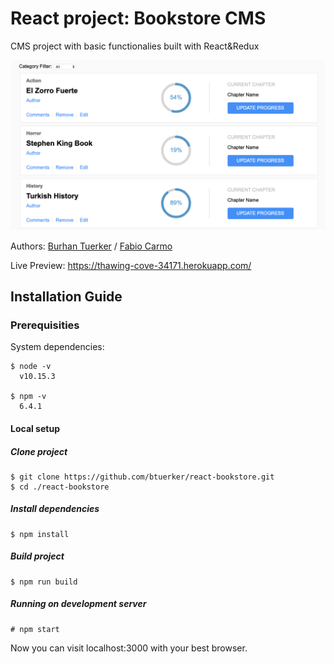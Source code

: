 # React project: Bookstore CMS
CMS project with basic functionalies built with React&Redux

![](preview.png)

Authors: <a href="https://github.com/btuerker">Burhan Tuerker</a> / <a href="https://github.com/madcido">Fabio Carmo</a>

Live Preview: https://thawing-cove-34171.herokuapp.com/

## Installation Guide
### Prerequisities
System dependencies:
```
$ node -v
  v10.15.3

$ npm -v
  6.4.1

```

#### Local setup
##### Clone project
```
$ git clone https://github.com/btuerker/react-bookstore.git
$ cd ./react-bookstore
```
##### Install dependencies
```
$ npm install
```
##### Build project
```
$ npm run build
```
##### Running on development server
```
# npm start
```
Now you can visit localhost:3000 with your best browser.
